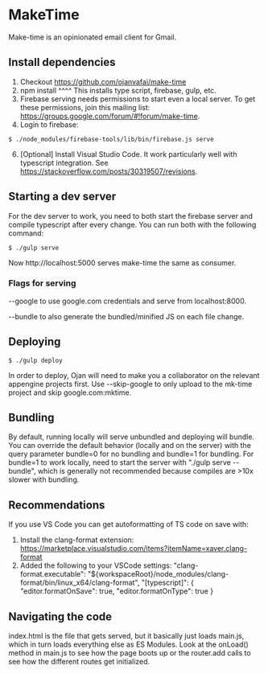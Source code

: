 # MakeTime
Make-time is an opinionated email client for Gmail.

## Install dependencies
1. Checkout https://github.com/ojanvafai/make-time
2. npm install
  ^^^^ This installs type script, firebase, gulp, etc.
4. Firebase serving needs permissions to start even a local server. To get these permissions,
join this mailing list: https://groups.google.com/forum/#!forum/make-time.
5. Login to firebase:
```
$ ./node_modules/firebase-tools/lib/bin/firebase.js serve
```
6. [Optional] Install Visual Studio Code. It work particularly well with typescript integration. See https://stackoverflow.com/posts/30319507/revisions.

## Starting a dev server
For the dev server to work, you need to both start the firebase server and
compile typescript after every change. You can run both with the following command:
```
$ ./gulp serve
```

Now http://localhost:5000 serves make-time the same as consumer.

### Flags for serving
--google to use google.com credentials and serve from localhost:8000.

--bundle to also generate the bundled/minified JS on each file change.

## Deploying
```
$ ./gulp deploy
```

In order to deploy, Ojan will need to make you a collaborator on the relevant appengine projects first. Use --skip-google to only upload to the mk-time project and skip google.com:mktime.

## Bundling
By default, running locally will serve unbundled and deploying will bundle.
You can override the default behavior (locally and on the server) with the
query parameter bundle=0 for no bundling and bundle=1 for bundling. For
bundle=1 to work locally, need to start the server with "./gulp serve --bundle",
which is generally not recommended because compiles are >10x slower with
bundling.

## Recommendations
If you use VS Code you can get autoformatting of TS code on save with:

1. Install the clang-format extension: https://marketplace.visualstudio.com/items?itemName=xaver.clang-format
2. Added the following to your VSCode settings:
  "clang-format.executable": "${workspaceRoot}/node_modules/clang-format/bin/linux_x64/clang-format",
  "[typescript]": {
    "editor.formatOnSave": true,
    "editor.formatOnType": true
  }

## Navigating the code
index.html is the file that gets served, but it basically just loads main.js,
which in turn loads everything else as ES Modules. Look at the onLoad() method
in main.js to see how the page boots up or the router.add calls to see how the
different routes get initialized.
